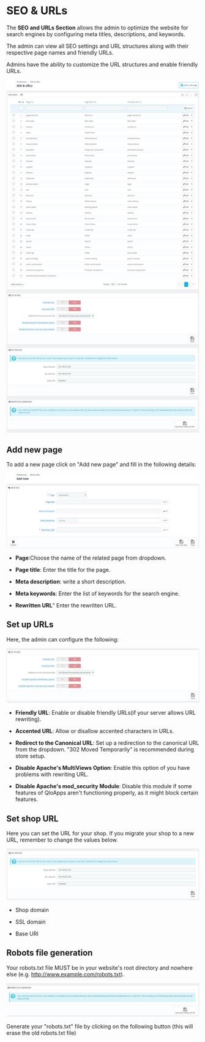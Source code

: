 # SEO & URLs

The **SEO and URLs Section** allows the admin to optimize the website for search engines by configuring meta titles, descriptions, and keywords.

The admin can view all SEO settings and URL structures along with their respective page names and friendly URLs.

Admins have the ability to customize the URL structures and enable friendly URLs.

![SEO and URLs!](./SEO-URLs.png)

## Add  new page

To add a new page click on "Add new page" and fill in the following details:

![addnew!](./SEO-URLs-Add-new.png)

- **Page**:Choose the name of the related page from dropdown.

- **Page title**: Enter the title for the page.

- **Meta description**: write a short description.

- **Meta keywords**: Enter the list of keywords for the search engine.

- **Rewritten URL**" Enter the rewritten URL.

## Set up URLs

Here, the admin can configure the following:

![setup URL!](./SEtup-URLs.png)

- **Friendly URL**: Enable or disable friendly URLs(if your server allows URL rewriting).

- **Accented URL**: Allow or disallow accented characters in URLs.

- **Redirect to the Canonical URL**: Set up a redirection to the canonical URL from the dropdown. "302 Moved Temporarily" is recommended during store setup.

- **Disable Apache's MultiViews Option**: Enable this option of you have problems with rewriting URL.

- **Disable Apache's mod_security Module**: Disable this module if some features of QloApps aren't functioning properly, as it might block certain features.

## Set shop URL

Here you can set the URL for your shop. If you migrate your shop to a new URL, remember to change the values below.

![set up shop url!](./set-shop-url.png)

- Shop domain

- SSL domain

- Base URI

## Robots file generation


Your robots.txt file MUST be in your website's root directory and nowhere else (e.g. http://www.example.com/robots.txt).

![Robots file!](./Robots-file.png)

Generate your "robots.txt" file by clicking on the following button (this will erase the old robots.txt file)
